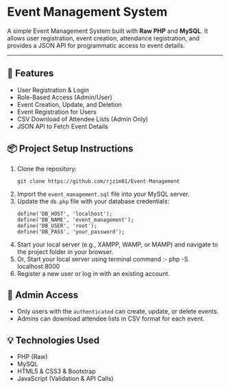 # Event Management System

A simple Event Management System built with <strong>Raw PHP</strong> and <strong>MySQL</strong>. It allows user registration, event creation, attendance registration, and provides a JSON API for programmatic access to event details.

---

<h2>🚀 Features</h2>
<ul>
  <li>User Registration &amp; Login</li>
  <li>Role-Based Access (Admin/User)</li>
  <li>Event Creation, Update, and Deletion</li>
  <li>Event Registration for Users</li>
  <li>CSV Download of Attendee Lists (Admin Only)</li>
  <li>JSON API to Fetch Event Details</li>
</ul>

<h2>📦 Project Setup Instructions</h2>
<ol>
  <li>Clone the repository:
    <pre><code>git clone https://github.com/rjzim01/Event-Management</code></pre>
  </li>
  <li>Import the <code>event_management.sql</code> file into your MySQL server.</li>
  <li>Update the <code>db.php</code> file with your database credentials:
    <pre><code>define('DB_HOST', 'localhost');
define('DB_NAME', 'event_management');
define('DB_USER', 'root');
define('DB_PASS', 'your_password');</code></pre>
  </li>
  <li>Start your local server (e.g., XAMPP, WAMP, or MAMP) and navigate to the project folder in your browser.</li>
  <li>Or, Start your local server using terminal command :- php -S localhost:8000</li>
  <li>Register a new user or log in with an existing account.</li>
</ol>

<h2>👤 Admin Access</h2>
<ul>
  <li>Only users with the <code>authenticated</code> can create, update, or delete events.</li>
  <li>Admins can download attendee lists in CSV format for each event.</li>
</ul>

<h2>💡 Technologies Used</h2>
<ul>
  <li>PHP (Raw)</li>
  <li>MySQL</li>
  <li>HTML5 &amp; CSS3 &amp; Bootstrap</li>
  <li>JavaScript (Validation &amp; API Calls)</li>
</ul>

